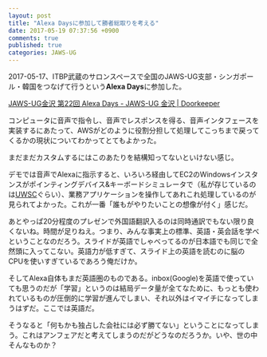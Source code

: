 ```yaml
---
layout: post
title: "Alexa Daysに参加して勝者総取りを考える"
date: 2017-05-19 07:37:56 +0900
comments: true
published: true
categories: JAWS-UG
---
```


2017-05-17、ITBP武蔵のサロンスペースで全国のJAWS-UG支部・シンガポール・韓国をつなげて行うという**Alexa Days**に参加した。

[JAWS-UG金沢 第22回 Alexa Days - JAWS-UG 金沢 | Doorkeeper](https://jawsug-kanazawa.doorkeeper.jp/events/59506)

コンピュータに音声で指令し、音声でレスポンスを得る、音声インタフェースを実装するにあたって、AWSがどのように役割分担して処理してこっちまで戻ってくるかの現状についてわかってとてもよかった。

まだまだカスタムするにはこのあたりを結構知ってないといけない感じ。

デモでは音声でAlexaに指示すると、いろいろ経由してEC2のWindowsインスタンスがポインティングデバイス&キーボードシミュレータで（私が存じているのは[UWSC](http://www.uwsc.info/index.html)ぐらい）、業務アプリケーションを操作してあれこれ処理しているのが見られてよかった。これが一番「誰もがやりたいことの想像が付く」感じだ。

あとやっぱ20分程度のプレゼンで外国語翻訳入るのは同時通訳でもない限り良くないね。時間が足りねえ。つまり、みんな事実上の標準、英語・英会話を学べということなのだろう。スライドが英語でしゃべってるのが日本語でも同じで全然頭に入ってこない。英語力が低すぎて、スライド上の英語を読むのに脳のCPUを使いすぎているであろう俺だけか。

そしてAlexa自体もまだ英語圏のものである。inbox(Google)を英語で使っていても思うのだが「学習」というのは結局データ量が全てなために、もっとも使われているものが圧倒的に学習が進んでしまい、それ以外はイマイチになってしまうはずだ。ここでは英語だ。

そうなると「何もかも独占した会社には必ず勝てない」ということになってしまう。これはアンフェアだと考えてしまうのだがどうなのだろうか。いや、世の中そんなものか？

